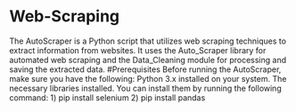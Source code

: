 # Web-Scraping
The AutoScraper is a Python script that utilizes web scraping techniques to extract information from websites. It uses the Auto_Scraper library for automated web scraping and the Data_Cleaning module for processing and saving the extracted data.
#Prerequisites
Before running the AutoScraper, make sure you have the following:
Python 3.x installed on your system.
The necessary libraries installed. You can install them by running the following command:
     1) pip install selenium
     2) pip install pandas
